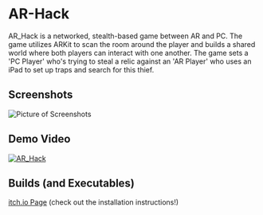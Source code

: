 # AR-Hack
AR_Hack is a networked, stealth-based game between AR and PC. The game utilizes ARKit to scan the room around the player and builds a shared world where both players can interact with one another. The game sets a 'PC Player' who's trying to steal a relic against an 'AR Player' who uses an iPad to set up traps and search for this thief.

## Screenshots
![Picture of Screenshots](https://i.imgur.com/51sv3oX.jpg)

## Demo Video
[![AR_Hack](https://i.imgur.com/M7L3Qoq.jpg)](https://youtu.be/-Z7KCzS648w "AR_Hack")

## Builds (and Executables)
[itch.io Page](https://tanatb.itch.io/ar-vs-pc-working-title "itch.io Page") (check out the installation instructions!)

